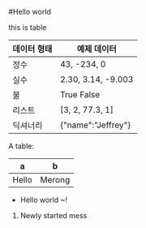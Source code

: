 
#Hello world 

this is table 

| 데이터 형태 | 예제 데이터 |
|--|--|
| 정수 | 43, -234, 0 |
| 실수 | 2.30, 3.14, -9.003 |
| 불 | True False |
| 리스트 | [3, 2, 77.3, 1] |
| 딕셔너리 | {\"name\":\"Jeffrey\"} |


A table:

|    a   |    b  | 
|--|--|
| Hello | Merong | 



* Hello world ~!
1. Newly started mess 

